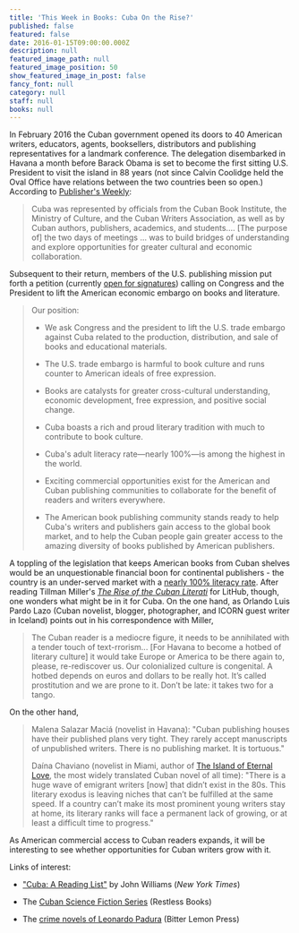 ```yaml
---
title: 'This Week in Books: Cuba On the Rise?'
published: false
featured: false
date: 2016-01-15T09:00:00.000Z
description: null
featured_image_path: null
featured_image_position: 50
show_featured_image_in_post: false
fancy_font: null
category: null
staff: null
books: null
---
```



In February 2016 the Cuban government opened its doors to 40 American writers, educators, agents, booksellers, distributors and publishing representatives for a landmark conference. The delegation disembarked in Havana a month before Barack Obama is set to become the first sitting U.S. President to visit the island in 88 years (not since Calvin Coolidge held the Oval Office have relations between the two countries been so open.) According to [Publisher's Weekly](http://www.publishersweekly.com/pw/by-topic/international/international-book-news/article/69612-end-the-book-embargo-against-cuba.html):

> Cuba was represented by officials from the Cuban Book Institute, the Ministry of Culture, and the Cuban Writers Association, as well as by Cuban authors, publishers, academics, and students.... [The purpose of] the two days of meetings ... was to build bridges of understanding and explore opportunities for greater cultural and economic collaboration.

Subsequent to their return, members of the U.S. publishing mission put forth a petition (currently [open for signatures](https://petitions.whitehouse.gov//petition/end-book-embargo-against-cuba)) calling on Congress and the President to lift the American economic embargo on books and literature.

> Our position:
>
> - We ask Congress and the president to lift the U.S. trade embargo against Cuba related to the production, distribution, and sale of books and educational materials.
>
> - The U.S. trade embargo is harmful to book culture and runs counter to American ideals of free expression.
>
> - Books are catalysts for greater cross-cultural understanding, economic development, free expression, and positive social change.
>
> - Cuba boasts a rich and proud literary tradition with much to contribute to book culture.
>
> - Cuba's adult literacy rate—nearly 100%—is among the highest in the world.
>
> - Exciting commercial opportunities exist for the American and Cuban publishing communities to collaborate for the benefit of readers and writers everywhere.
>
> - The American book publishing community stands ready to help Cuba's writers and publishers gain access to the global book market, and to help the Cuban people gain greater access to the amazing diversity of books published by American publishers.

A toppling of the legislation that keeps American books from Cuban shelves would be an unquestionable financial boon for continental publishers - the country is an under-served market with a [nearly 100% literacy rate](http://www.independent.co.uk/news/world/americas/latin-lessons-what-can-we-learn-from-the-worldrsquos-most-ambitious-literacy-campaign-2124433.html). After reading Tillman Miller's *[The Rise of the Cuban Literati](http://lithub.com/the-rise-of-the-cuban-literati-in-sunshine-and-in-shadow/)* for LitHub, though, one wonders what might be in it for Cuba. On the one hand, as Orlando Luis Pardo Lazo (Cuban novelist, blogger, photographer, and ICORN guest writer in Iceland) points out in his correspondence with Miller,

> The Cuban reader is a mediocre figure, it needs to be annihilated with a tender touch of text-rrorism... [For Havana to become a hotbed of literary culture] it would take Europe or America to be there again to, please, re-rediscover us. Our colonialized culture is congenital. A hotbed depends on euros and dollars to be really hot. It’s called prostitution and we are prone to it. Don’t be late: it takes two for a tango.

On the other hand,

> Malena Salazar Maci&aacute; (novelist in Havana): "Cuban publishing houses have their published plans very tight. They rarely accept manuscripts of unpublished writers. There is no publishing market. It is tortuous."
>
> Da&iacute;na Chaviano (novelist in Miami, author of [The Island of Eternal Love](http://www.brooklinebooksmith-shop.com/book/9781594483790), the most widely translated Cuban novel of all time): "There is a huge wave of emigrant writers [now] that didn’t exist in the 80s. This literary exodus is leaving niches that can’t be fulfilled at the same speed. If a country can’t make its most prominent young writers stay at home, its literary ranks will face a permanent lack of growing, or at least a difficult time to progress."

As American commercial access to Cuban readers expands, it will be interesting to see whether opportunities for Cuban writers grow with it.

Links of interest:

- ["Cuba: A Reading List"](http://artsbeat.blogs.nytimes.com/2014/12/18/cuba-a-reading-list/) by John Williams (*New York Times*)

- The [Cuban Science Fiction Series](http://www.restlessbooks.com/cuban-science-fiction/) (Restless Books)

- The [crime novels of Leonardo Padura](http://www.bitterlemonpress.com/blogs/authors/19584707-leonardo-padura) (Bitter Lemon Press)